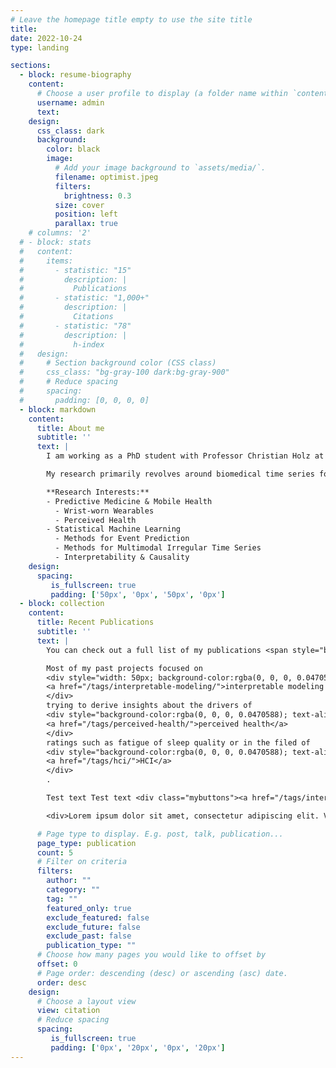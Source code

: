 ```yaml
---
# Leave the homepage title empty to use the site title
title:
date: 2022-10-24
type: landing

sections:
  - block: resume-biography
    content:
      # Choose a user profile to display (a folder name within `content/authors/`)
      username: admin
      text:
    design:
      css_class: dark
      background:
        color: black
        image:
          # Add your image background to `assets/media/`.
          filename: optimist.jpeg
          filters:
            brightness: 0.3
          size: cover
          position: left
          parallax: true
    # columns: '2'
  # - block: stats
  #   content:
  #     items:
  #       - statistic: "15"
  #         description: |
  #           Publications
  #       - statistic: "1,000+"
  #         description: |
  #           Citations
  #       - statistic: "78"
  #         description: |
  #           h-index
  #   design:
  #     # Section background color (CSS class)
  #     css_class: "bg-gray-100 dark:bg-gray-900"
  #     # Reduce spacing
  #     spacing:
  #       padding: [0, 0, 0, 0]
  - block: markdown
    content:
      title: About me
      subtitle: ''
      text: |
        I am working as a PhD student with Professor Christian Holz at the [Sensing, Interaction & Perception Lab](https://siplab.org/) at [ETH Zurich](https://inf.ethz.ch/). My focus lies on applying statistics and statistical machine learning to large medical datasets.

        My research primarily revolves around biomedical time series for disease modeling and prediction. Initially, I analyzed ratings of perceived health using wearable sensor data in intensive longitudinal studies (see my [<ins>Publications on perceived health</ins>](./tags/perceived-health/)). Since then, I have developed methods to enhance the information extracted from wearables (e.g., [<ins>Nightbeat</ins>](./publication/2024-11-15-bhi-hraccsleep/)) and modeled disease and mortality risk based on wearable sensors at a population scale (see preprints on the UK Biobank). Currently, I am exploring methodologies to link irregular, multimodal biomedical time series to disease outcomes, focusing on interpretability and causality.

        **Research Interests:**
        - Predictive Medicine & Mobile Health
          - Wrist-worn Wearables
          - Perceived Health
        - Statistical Machine Learning
          - Methods for Event Prediction
          - Methods for Multimodal Irregular Time Series
          - Interpretability & Causality
    design:
      spacing:
         is_fullscreen: true
         padding: ['50px', '0px', '50px', '0px']
  - block: collection
    content:
      title: Recent Publications
      subtitle: ''
      text: |
        You can check out a full list of my publications <span style="background-color:green">[<ins>here</ins>](./publication/)</span>.

        Most of my past projects focused on 
        <div style="width: 50px; background-color:rgba(0, 0, 0, 0.0470588); text-align:center; vertical-align: middle; padding:10px;border-top-left-radius:8px; border-top-right-radius: 8px; border-bottom-right-radius: 8px; border-bottom-left-radius: 8px">
        <a href="/tags/interpretable-modeling/">interpretable modeling techniques</a>
        </div>
        trying to derive insights about the drivers of
        <div style="background-color:rgba(0, 0, 0, 0.0470588); text-align:center; vertical-align: middle; padding:10px;border-top-left-radius:8px; border-top-right-radius: 8px; border-bottom-right-radius: 8px; border-bottom-left-radius: 8px">
        <a href="/tags/perceived-health/">perceived health</a>
        </div>
        ratings such as fatigue of sleep quality or in the filed of 
        <div style="background-color:rgba(0, 0, 0, 0.0470588); text-align:center; vertical-align: middle; padding:10px;border-top-left-radius:8px; border-top-right-radius: 8px; border-bottom-right-radius: 8px; border-bottom-left-radius: 8px">
        <a href="/tags/hci/">HCI</a>
        </div>
        .

        Test text Test text <div class="mybuttons"><a href="/tags/interpretable-modeling/">interpretable modeling techniques</a></div> Test text Test text

        <div>Lorem ipsum dolor sit amet, consectetur adipiscing elit. Vestibulum consequat scelerisque elit sit amet consequat. Aliquam erat volutpat. <span class="b">Aliquam</span> <span class="b">venenatis</span> gravida nisl sit amet facilisis. Nullam cursus fermentum velit sed laoreet. </div>

      # Page type to display. E.g. post, talk, publication...
      page_type: publication
      count: 5
      # Filter on criteria
      filters:
        author: ""
        category: ""
        tag: ""
        featured_only: true
        exclude_featured: false
        exclude_future: false
        exclude_past: false
        publication_type: ""
      # Choose how many pages you would like to offset by
      offset: 0
      # Page order: descending (desc) or ascending (asc) date.
      order: desc
    design:
      # Choose a layout view
      view: citation
      # Reduce spacing
      spacing:
         is_fullscreen: true
         padding: ['0px', '20px', '0px', '20px']
---
```

